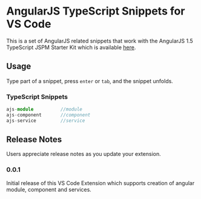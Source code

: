 # AngularJS TypeScript Snippets for VS Code

This is a set of AngularJS related snippets that work with the AngularJS 1.5 TypeScript JSPM Starter Kit which is available [here](https://github.com/jchandra74/angular1.5-typescript-jspm-starter-kit).

## Usage
Type part of a snippet, press `enter` or `tab`, and the snippet unfolds.

### TypeScript Snippets
```TypeScript
ajs-module          //module
ajs-component       //component
ajs-service         //service
```

## Release Notes

Users appreciate release notes as you update your extension.

### 0.0.1

Initial release of this VS Code Extension which supports creation of angular module, component and services.
